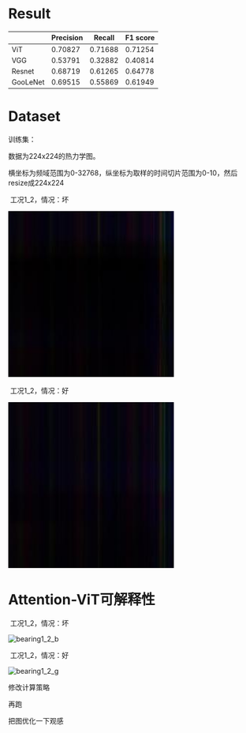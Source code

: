 # Result

|          | Precision | Recall  | F1 score |
| -------- | --------- | ------- | -------- |
| ViT      | 0.70827   | 0.71688 | 0.71254  |
| VGG      | 0.53791   | 0.32882 | 0.40814  |
| Resnet   | 0.68719   | 0.61265 | 0.64778  |
| GooLeNet | 0.69515   | 0.55869 | 0.61949  |



# Dataset

训练集：

数据为224x224的热力学图。

横坐标为频域范围为0-32768，纵坐标为取样的时间切片范围为0-10，然后resize成224x224

​											工况1_2，情况：坏

<img src="result\bad.jpg" alt="bad" style="zoom:150%;" />

​											工况1_2，情况：好

<img src="result\good.jpg" alt="good" style="zoom:150%;" />

# Attention-ViT可解释性

​											工况1_2，情况：坏

![bearing1_2_b](src="result\bearing1_2_b.png")

​											工况1_2，情况：好

![bearing1_2_g](src="result\bearing1_2_g.png")

修改计算策略

再跑

把图优化一下观感


